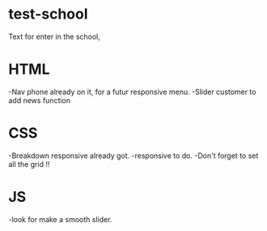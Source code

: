 # test-school
Text for enter in the school,

# HTML
-Nav phone already on it, for a futur responsive menu.
-Slider customer to add news function

# CSS
-Breakdown responsive already got.
-responsive to do. 
-Don't forget to set all the grid !!

# JS
-look for make a smooth slider.
